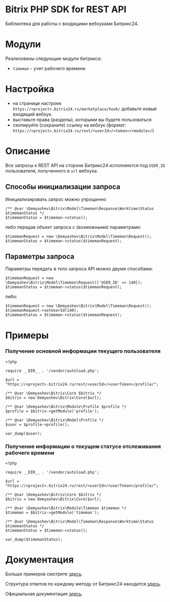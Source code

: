 # Bitrix PHP SDK for REST API

Библиотека для работы с входящими вебхуками Битрикс24.

# Модули

Реализованы следующие модули битрикса:

- `timeman` - учет рабочего времени

# Настройка

- на странице настроек `https://<project>.bitrix24.ru/marketplace/hook/` добавьте новый входящий вебхук.
- выставьте права (разделы), которыми вы будете пользоваться
- скопируйте (сохраните) ссылку на вебхук (формат: `https://<project>.bitrix24.ru/rest/<userId>/<token>/<module>/`)

# Описание

Все запросы к REST API на стороне Битрикс24 исполняются под `USER_ID` пользователя, полученного в `url` вебхука.

Способы инициализации запроса
-

Инициализировать запрос можно упрощенно:

```
/** @var \Demyashev\Bitrix\Model\Timeman\Response\Worktime\Status $timemanStatus */
$timemanStatus = $timeman->status();
```

либо передав объект запроса с (возможными) параметрами:

```
$timemanRequest = new \Demyashev\Bitrix\Model\Timeman\Request();
$timemanStatus = $timeman->status($timemanRequest);
```

Параметры запроса
-

Параметры передать в тело запроса API можно двумя способами:

```
$timemanRequest = new \Demyashev\Bitrix\Model\Timeman\Request(['USER_ID' => 140]);
$timemanStatus = $timeman->status($timemanRequest);
```

либо:

```
$timemanRequest = new \Demyashev\Bitrix\Model\Timeman\Request();
$timemanRequest->setUserId(140);
$timemanStatus = $timeman->status($timemanRequest);
```

# Примеры

### Получение основной информации текущего пользователя

```
<?php

require __DIR__ . '/vendor/autoload.php';

$url = "https://<project>.bitrix24.ru/rest/<userId>/<userToken>/profile/";

/** @var \Demyashev\Bitrix\Core $bitrix */
$bitrix = new Demyashev\Bitrix\Core($url);

/** @var \Demyashev\Bitrix\Module\Profile $profile */
$profile = $bitrix->getModule('profile');

/** @var \Demyashev\Bitrix\Model\Profile */
$user = $profile->profile();

var_dump($user);
```

### Получение информации о текущем статусе отслеживания рабочего времени

```
<?php

require __DIR__ . '/vendor/autoload.php';

$url = "https://<project>.bitrix24.ru/rest/<userId>/<userToken>/profile/";

/** @var \Demyashev\Bitrix\Core $bitrix */
$bitrix = new Demyashev\Bitrix\Core($url);

/** @var \Demyashev\Bitrix\Module\Timeman $timeman */
$timeman = $bitrix->getModule('timeman');

/** @var \Demyashev\Bitrix\Model\Timeman\Response\Worktime\Status $timemanStatus */
$timemanStatus = $timeman->status();

var_dump($timemanStatus);
```

# Документация

Больше примеров смотрите [здесь](/example).

Структура ответов по каждому методу от Битрикс24 находится [здесь](/doc).

Официальная документация [здесь](https://dev.1c-bitrix.ru/rest_help/index.php).
